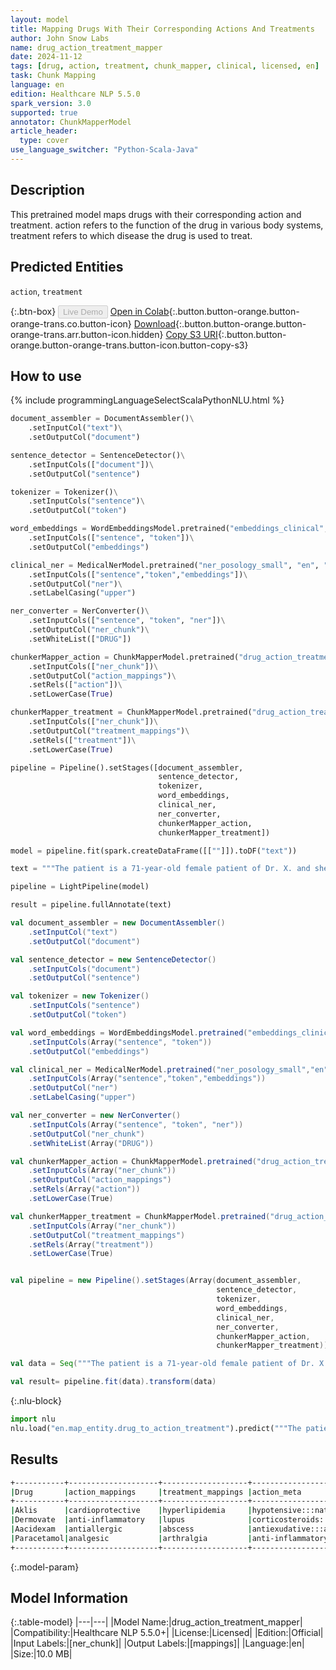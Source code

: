 ```yaml
---
layout: model
title: Mapping Drugs With Their Corresponding Actions And Treatments
author: John Snow Labs
name: drug_action_treatment_mapper
date: 2024-11-12
tags: [drug, action, treatment, chunk_mapper, clinical, licensed, en]
task: Chunk Mapping
language: en
edition: Healthcare NLP 5.5.0
spark_version: 3.0
supported: true
annotator: ChunkMapperModel
article_header:
  type: cover
use_language_switcher: "Python-Scala-Java"
---
```


## Description

This pretrained model maps drugs with their corresponding action and treatment. action refers to the function of the drug in various body systems, treatment refers to which disease the drug is used to treat.

## Predicted Entities

`action`, `treatment`

{:.btn-box}
<button class="button button-orange" disabled>Live Demo</button>
[Open in Colab](https://colab.research.google.com/github/JohnSnowLabs/spark-nlp-workshop/blob/master/tutorials/Certification_Trainings/Healthcare/26.Chunk_Mapping.ipynb){:.button.button-orange.button-orange-trans.co.button-icon}
[Download](https://s3.amazonaws.com/auxdata.johnsnowlabs.com/clinical/models/drug_action_treatment_mapper_en_5.5.0_3.0_1731434580785.zip){:.button.button-orange.button-orange-trans.arr.button-icon.hidden}
[Copy S3 URI](s3://auxdata.johnsnowlabs.com/clinical/models/drug_action_treatment_mapper_en_5.5.0_3.0_1731434580785.zip){:.button.button-orange.button-orange-trans.button-icon.button-copy-s3}

## How to use



<div class="tabs-box" markdown="1">
{% include programmingLanguageSelectScalaPythonNLU.html %}
  
```python
document_assembler = DocumentAssembler()\
    .setInputCol("text")\
    .setOutputCol("document")

sentence_detector = SentenceDetector()\
    .setInputCols(["document"])\
    .setOutputCol("sentence")

tokenizer = Tokenizer()\
    .setInputCols("sentence")\
    .setOutputCol("token")

word_embeddings = WordEmbeddingsModel.pretrained("embeddings_clinical", "en", "clinical/models")\
    .setInputCols(["sentence", "token"])\
    .setOutputCol("embeddings")

clinical_ner = MedicalNerModel.pretrained("ner_posology_small", "en", "clinical/models")\
    .setInputCols(["sentence","token","embeddings"])\
    .setOutputCol("ner")\
    .setLabelCasing("upper")

ner_converter = NerConverter()\
    .setInputCols(["sentence", "token", "ner"])\
    .setOutputCol("ner_chunk")\
    .setWhiteList(["DRUG"])

chunkerMapper_action = ChunkMapperModel.pretrained("drug_action_treatment_mapper", "en", "clinical/models")\
    .setInputCols(["ner_chunk"])\
    .setOutputCol("action_mappings")\
    .setRels(["action"])\
    .setLowerCase(True)

chunkerMapper_treatment = ChunkMapperModel.pretrained("drug_action_treatment_mapper", "en", "clinical/models")\
    .setInputCols(["ner_chunk"])\
    .setOutputCol("treatment_mappings")\
    .setRels(["treatment"])\
    .setLowerCase(True)

pipeline = Pipeline().setStages([document_assembler,
                                 sentence_detector,
                                 tokenizer, 
                                 word_embeddings,
                                 clinical_ner, 
                                 ner_converter,
                                 chunkerMapper_action,
                                 chunkerMapper_treatment])

model = pipeline.fit(spark.createDataFrame([[""]]).toDF("text"))

text = """The patient is a 71-year-old female patient of Dr. X. and she was given Aklis, Dermovate, Aacidexam and Paracetamol."""

pipeline = LightPipeline(model)

result = pipeline.fullAnnotate(text)
```
```scala
val document_assembler = new DocumentAssembler()
    .setInputCol("text")
    .setOutputCol("document")

val sentence_detector = new SentenceDetector()
    .setInputCols("document")
    .setOutputCol("sentence")

val tokenizer = new Tokenizer()
    .setInputCols("sentence")
    .setOutputCol("token")

val word_embeddings = WordEmbeddingsModel.pretrained("embeddings_clinical", "en", "clinical/models")
    .setInputCols(Array("sentence", "token"))
    .setOutputCol("embeddings")

val clinical_ner = MedicalNerModel.pretrained("ner_posology_small","en","clinical/models")
    .setInputCols(Array("sentence","token","embeddings"))
    .setOutputCol("ner")
    .setLabelCasing("upper")

val ner_converter = new NerConverter()
    .setInputCols(Array("sentence", "token", "ner"))
    .setOutputCol("ner_chunk")
    .setWhiteList(Array("DRUG"))

val chunkerMapper_action = ChunkMapperModel.pretrained("drug_action_treatment_mapper", "en", "clinical/models")
    .setInputCols(Array("ner_chunk"))
    .setOutputCol("action_mappings")
    .setRels(Array("action"))
    .setLowerCase(True)

val chunkerMapper_treatment = ChunkMapperModel.pretrained("drug_action_treatment_mapper", "en", "clinical/models")
    .setInputCols(Array("ner_chunk"))
    .setOutputCol("treatment_mappings")
    .setRels(Array("treatment"))
    .setLowerCase(True)


val pipeline = new Pipeline().setStages(Array(document_assembler,
                                              sentence_detector,
                                              tokenizer, 
                                              word_embeddings,
                                              clinical_ner, 
                                              ner_converter,
                                              chunkerMapper_action,
                                              chunkerMapper_treatment))

val data = Seq("""The patient is a 71-year-old female patient of Dr. X. and she was given Aklis, Dermovate, Aacidexam and Paracetamol.""").toDS.toDF("text")

val result= pipeline.fit(data).transform(data)
```

{:.nlu-block}
```python
import nlu
nlu.load("en.map_entity.drug_to_action_treatment").predict("""The patient is a 71-year-old female patient of Dr. X. and she was given Aklis, Dermovate, Aacidexam and Paracetamol.""")
```
</div>

## Results

```bash
+-----------+--------------------+-------------------+------------------------------------------------------------+-----------------------------------------------------------------------------+
|Drug       |action_mappings     |treatment_mappings |action_meta                                                 |treatment_meta                                                               |
+-----------+--------------------+-------------------+------------------------------------------------------------+-----------------------------------------------------------------------------+
|Aklis      |cardioprotective    |hyperlipidemia     |hypotensive:::natriuretic                                   |hypertension:::diabetic kidney disease:::cerebrovascular accident:::smoking  |
|Dermovate  |anti-inflammatory   |lupus              |corticosteroids::: dermatological preparations:::very strong|discoid lupus erythematosus:::empeines:::psoriasis:::eczema                  |
|Aacidexam  |antiallergic        |abscess            |antiexudative:::anti-inflammatory:::anti-shock              |brain abscess:::agranulocytosis:::adrenogenital syndrome                     |
|Paracetamol|analgesic           |arthralgia         |anti-inflammatory:::antipyretic:::pain reliever             |period pain:::pain:::sore throat:::headache:::influenza:::toothache          |   
+-----------+--------------------+-------------------+------------------------------------------------------------+-----------------------------------------------------------------------------+
```

{:.model-param}
## Model Information

{:.table-model}
|---|---|
|Model Name:|drug_action_treatment_mapper|
|Compatibility:|Healthcare NLP 5.5.0+|
|License:|Licensed|
|Edition:|Official|
|Input Labels:|[ner_chunk]|
|Output Labels:|[mappings]|
|Language:|en|
|Size:|10.0 MB|
